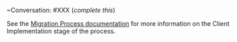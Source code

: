 ~Conversation: #XXX (*complete this*)

See the [Migration Process documentation](https://gitlab.com/gitlab-org/gitaly/blob/master/doc/MIGRATION_PROCESS.md#client-implementation-client-implementation) 
for more information on the Client Implementation stage of the process.

